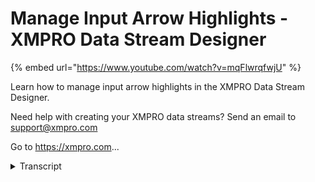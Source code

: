 # Manage Input Arrow Highlights - XMPRO Data Stream Designer
{% embed url="https://www.youtube.com/watch?v=mqFlwrqfwjU" %}



Learn how to manage input arrow highlights in the XMPRO Data Stream Designer.  

Need help with creating your XMPRO data streams? Send an email to support@xmpro.com 

Go to https://xmpro.com...
<details>
<summary>Transcript</summary>Learn how to manage input arrow highlights in the XMPRO Data Stream Designer.  

Need help with creating your XMPRO data streams? Send an email to support@xmpro.com 

Go to https://xmpro.com...
welcome to another training video from

exam pro today we'll be looking at how

agent connect arrow behaves in data

stream designer

over here i already create a data stream

with free difference agent

a event simulator an australia action

engine and an

event printer when we connect to

different engines

if the target agents require a input

mechanism

the arrows will highlight in orange

that indicate there's a missing input

mapping in there

if the target agent does not require a

input mapping for example the infrared

printer

they will the arrow color will remain in

blue

once you configure the input mappings

the arrow color will change it back to

brew

the administrator of data stream

designer can disable the

error highlighting features from the

settings

so if you go to settings there's

settings called disable input highlights

so what we're going to do is switch it

on

going back to the screen

adding another

secret action agent

and when we connect to it the arrow will

be

remaining blue color and this is how

asian connect iris behaves in data

stream designer

thank you for watching
</details>